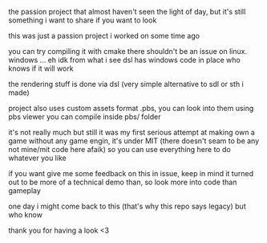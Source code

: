 the passion project that almost haven't seen the light of day, but it's still something i want to share if you want to look

this was just a passion project i worked on some time ago

you can try compiling it with cmake there shouldn't be an issue on linux. windows ... eh idk from what i see dsl has windows code in place who knows if it will work

the rendering stuff is done via dsl (very simple alternative to sdl or sth i made)

project also uses custom assets format .pbs, you can look into them using pbs viewer you can compile inside pbs/ folder

it's not really much but still it was my first serious attempt at making own a game without any game engin, it's under MIT (there doesn't seam to be any not mine/mit code here afaik) so you can use everything here to do whatever you like

if you want give me some feedback on this in issue, keep in mind it turned out to be more of a technical demo than, so look more into code than gameplay

one day i might come back to this (that's why this repo says legacy) but who know

thank you for having a look <3